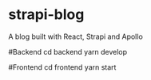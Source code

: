 # strapi-blog
A blog built with React, Strapi and Apollo

#Backend
cd backend
yarn develop

#Frontend
cd frontend
yarn start
